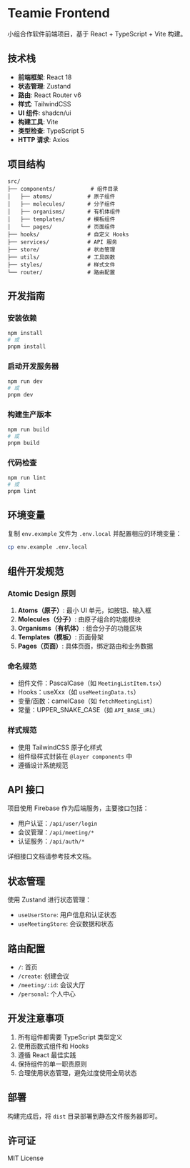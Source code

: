 # Teamie Frontend

小组合作软件前端项目，基于 React + TypeScript + Vite 构建。

## 技术栈

- **前端框架**: React 18
- **状态管理**: Zustand
- **路由**: React Router v6
- **样式**: TailwindCSS
- **UI 组件**: shadcn/ui
- **构建工具**: Vite
- **类型检查**: TypeScript 5
- **HTTP 请求**: Axios

## 项目结构

```
src/
├── components/           # 组件目录
│   ├── atoms/           # 原子组件
│   ├── molecules/       # 分子组件
│   ├── organisms/       # 有机体组件
│   ├── templates/       # 模板组件
│   └── pages/           # 页面组件
├── hooks/               # 自定义 Hooks
├── services/            # API 服务
├── store/               # 状态管理
├── utils/               # 工具函数
├── styles/              # 样式文件
└── router/              # 路由配置
```

## 开发指南

### 安装依赖

```bash
npm install
# 或
pnpm install
```

### 启动开发服务器

```bash
npm run dev
# 或
pnpm dev
```

### 构建生产版本

```bash
npm run build
# 或
pnpm build
```

### 代码检查

```bash
npm run lint
# 或
pnpm lint
```

## 环境变量

复制 `env.example` 文件为 `.env.local` 并配置相应的环境变量：

```bash
cp env.example .env.local
```

## 组件开发规范

### Atomic Design 原则

1. **Atoms（原子）**: 最小 UI 单元，如按钮、输入框
2. **Molecules（分子）**: 由原子组合的功能模块
3. **Organisms（有机体）**: 组合分子的功能区块
4. **Templates（模板）**: 页面骨架
5. **Pages（页面）**: 具体页面，绑定路由和业务数据

### 命名规范

- 组件文件：PascalCase（如 `MeetingListItem.tsx`）
- Hooks：useXxx（如 `useMeetingData.ts`）
- 变量/函数：camelCase（如 `fetchMeetingList`）
- 常量：UPPER_SNAKE_CASE（如 `API_BASE_URL`）

### 样式规范

- 使用 TailwindCSS 原子化样式
- 组件级样式封装在 `@layer components` 中
- 遵循设计系统规范

## API 接口

项目使用 Firebase 作为后端服务，主要接口包括：

- 用户认证：`/api/user/login`
- 会议管理：`/api/meeting/*`
- 认证服务：`/api/auth/*`

详细接口文档请参考技术文档。

## 状态管理

使用 Zustand 进行状态管理：

- `useUserStore`: 用户信息和认证状态
- `useMeetingStore`: 会议数据和状态

## 路由配置

- `/`: 首页
- `/create`: 创建会议
- `/meeting/:id`: 会议大厅
- `/personal`: 个人中心

## 开发注意事项

1. 所有组件都需要 TypeScript 类型定义
2. 使用函数式组件和 Hooks
3. 遵循 React 最佳实践
4. 保持组件的单一职责原则
5. 合理使用状态管理，避免过度使用全局状态

## 部署

构建完成后，将 `dist` 目录部署到静态文件服务器即可。

## 许可证

MIT License
